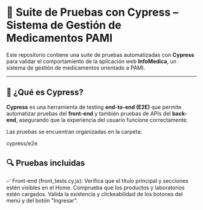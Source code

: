 # 🧪 Suite de Pruebas con Cypress – Sistema de Gestión de Medicamentos PAMI

Este repositorio contiene una suite de pruebas automatizadas con **Cypress** para validar el comportamiento de la aplicación web **InfoMedica**, un sistema de gestión de medicamentos orientado a PAMI.

---

## 📌 ¿Qué es Cypress?

**Cypress** es una herramienta de testing **end-to-end (E2E)** que permite automatizar pruebas del **front-end** y también pruebas de APIs del **back-end**, asegurando que la experiencia del usuario funcione correctamente.

Las pruebas se encuentran organizadas en la carpeta:  

cypress/e2e

## 🔍 Pruebas incluidas
✅ Front-end (front_tests.cy.js):
Verifica que el título principal y secciones estén visibles en el Home.
Comprueba que los productos y laboratorios estén cargados.
Valida la existencia y clickeabilidad de los botones del menú y del botón "Ingresar".